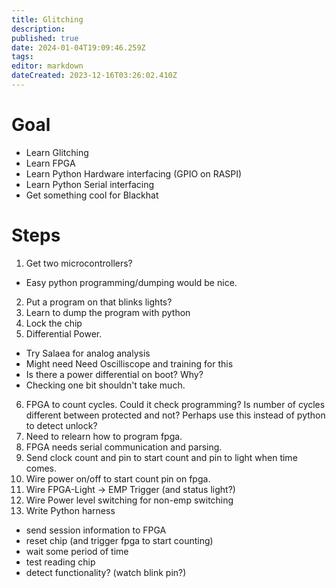 ```yaml
---
title: Glitching
description: 
published: true
date: 2024-01-04T19:09:46.259Z
tags: 
editor: markdown
dateCreated: 2023-12-16T03:26:02.410Z
---
```


# Goal
* Learn Glitching
* Learn FPGA
* Learn Python Hardware interfacing (GPIO on RASPI)
* Learn Python Serial interfacing
* Get something cool for Blackhat

# Steps
1. Get two microcontrollers?
 - Easy python programming/dumping would be nice.
2. Put a program on that blinks lights?
3. Learn to dump the program with python
4. Lock the chip
5. Differential Power.  
  - Try Salaea for analog analysis
  - Might need Need Oscilliscope and training for this
  - Is there a power differential on boot?  Why?
  - Checking one bit shouldn't take much. 
6. FPGA to count cycles.  Could it check programming?
   Is number of cycles different between protected and not?
   Perhaps use this instead of python to detect unlock?
7. Need to relearn how to program fpga.
8. FPGA needs serial communication and parsing.
9. Send clock count and pin to start count and pin to light when time comes.
10. Wire power on/off to start count pin on fpga.
11. Wire FPGA-Light -> EMP Trigger (and status light?)
12. Wire Power level switching for non-emp switching
12. Write Python harness
 - send session information to FPGA
 - reset chip (and trigger fpga to start counting)
 - wait some period of time
 - test reading chip
 - detect functionality? (watch blink pin?)
 

